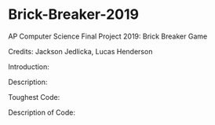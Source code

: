 # Brick-Breaker-2019
AP Computer Science Final Project 2019: Brick Breaker Game

Credits: Jackson Jedlicka, Lucas Henderson

Introduction:

Description:

Toughest Code:

Description of Code:
